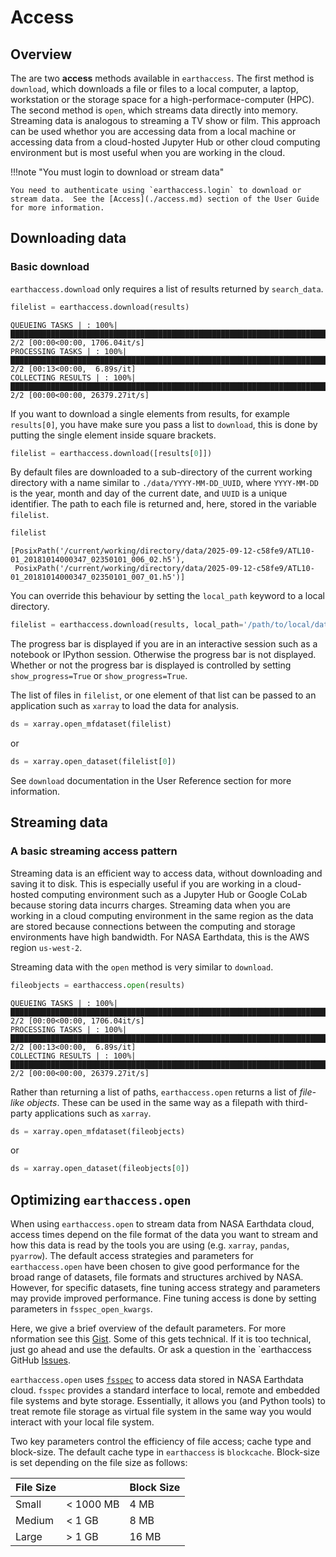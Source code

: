 # Access

## Overview

The are two **access** methods available in `earthaccess`.  The first method is `download`, which downloads a file or files to a local computer, a laptop, workstation or the storage space for a high-performace-computer (HPC).  The second method is `open`, which streams data directly into memory.  Streaming data is analogous to streaming a TV show or film.  This approach can be used whethor you are accessing data from a local machine or accessing data from a cloud-hosted Jupyter Hub or other cloud computing environment but is most useful when you are working in the cloud.

!!!note "You must login to download or stream data"

    You need to authenticate using `earthaccess.login` to download or stream data.  See the [Access](./access.md) section of the User Guide for more information.

## Downloading data

### Basic download

`earthaccess.download` only requires a list of results returned by `search_data`.

```python
filelist = earthaccess.download(results)
```
```
QUEUEING TASKS | : 100%|█████████████████████████████████████████████████████████████████████████████████████████████████| 2/2 [00:00<00:00, 1706.04it/s]
PROCESSING TASKS | : 100%|█████████████████████████████████████████████████████████████████████████████████████████████████| 2/2 [00:13<00:00,  6.89s/it]
COLLECTING RESULTS | : 100%|████████████████████████████████████████████████████████████████████████████████████████████| 2/2 [00:00<00:00, 26379.27it/s]
```

If you want to download a single elements from results, for example `results[0]`, you have make sure you pass a list to `download`, this is done by putting the single element inside square brackets.

```python
filelist = earthaccess.download([results[0]])
```

By default files are downloaded to a sub-directory of the current working directory with a name similar to `./data/YYYY-MM-DD_UUID`, where `YYYY-MM-DD` is the year, month and day of the current date, and `UUID` is a unique identifier.  The path to each file is returned and, here, stored in the variable `filelist`.

```python
filelist
```

```
[PosixPath('/current/working/directory/data/2025-09-12-c58fe9/ATL10-01_20181014000347_02350101_006_02.h5'),
 PosixPath('/current/working/directory/data/2025-09-12-c58fe9/ATL10-01_20181014000347_02350101_007_01.h5')]
```

You can override this behaviour by setting the `local_path` keyword to a local directory.

```python
filelist = earthaccess.download(results, local_path='/path/to/local/data/directory/')
```

The progress bar is displayed if you are in an interactive session such as a notebook or IPython session.  Otherwise the progress bar is not displayed.  Whether or not the progress bar is displayed is controlled by setting `show_progress=True` or `show_progress=True`.

The list of files in `filelist`, or one element of that list can be passed to an application such as `xarray` to load the data for analysis.

```python
ds = xarray.open_mfdataset(filelist)
```

or

```python
ds = xarray.open_dataset(filelist[0])
```

See `download` documentation in the User Reference section for more information.


## Streaming data

### A basic streaming access pattern

Streaming data is an efficient way to access data, without downloading and saving it to disk.  This is especially useful if you are working in a cloud-hosted computing environment such as a Jupyter Hub or Google CoLab because storing data incurrs charges.  Streaming data when you are working in a cloud computing environment in the same region as the data are stored because connections between the computing and storage environments have high bandwidth.  For NASA Earthdata, this is the AWS region `us-west-2`.

Streaming data with the `open` method is very similar to `download`.

```python
fileobjects = earthaccess.open(results)
```
```
QUEUEING TASKS | : 100%|█████████████████████████████████████████████████████████████████████████████████████████████████| 2/2 [00:00<00:00, 1706.04it/s]
PROCESSING TASKS | : 100%|█████████████████████████████████████████████████████████████████████████████████████████████████| 2/2 [00:13<00:00,  6.89s/it]
COLLECTING RESULTS | : 100%|████████████████████████████████████████████████████████████████████████████████████████████| 2/2 [00:00<00:00, 26379.27it/s]
```

Rather than returning a list of paths, `earthaccess.open` returns a list of _file-like objects_.  These can be used in the same way as a filepath with third-party applications such as `xarray`.

```python
ds = xarray.open_mfdataset(fileobjects)
```

or

```python
ds = xarray.open_dataset(fileobjects[0])
```


## Optimizing `earthaccess.open`

When using `earthaccess.open` to stream data from NASA Earthdata cloud, access times depend on the file format of the data you want to stream and how this data is read by the tools you are using (e.g. `xarray`, `pandas`, `pyarrow`).  The default access strategies and parameters for `earthaccess.open` have been chosen to give good performance for the broad range of datasets, file formats and structures archived by NASA.  However, for specific datasets, fine tuning access strategy and parameters may provide improved performance.  Fine tuning access is done by setting parameters in `fsspec_open_kwargs`.

Here, we give a brief overview of the default parameters.  For more nformation see this [Gist](https://gist.github.com/betolink/94aef93ad09f80b09132b8a009561049).  Some of this gets technical.  If it is too technical, just go ahead and use the defaults.  Or ask a question in the `earthaccess GitHub [Issues](https://github.com/nsidc/earthaccess/issues). 

`earthaccess.open` uses [`fsspec`](https://filesystem-spec.readthedocs.io/en/latest/) to access data stored in NASA Earthdata cloud.  `fsspec` provides a standard interface to local, remote and embedded file systems and byte storage.  Essentially, it allows you (and Python tools) to treat remote file storage as virtual file system in the same way you would interact with your local file system.

Two key parameters control the efficiency of file access; cache type and block-size.  The default cache type in `earthaccess` is `blockcache`.  Block-size is set depending on the file size as follows:

| File Size |  | Block Size |
|---------|--|----------|
| Small | < 1000 MB | 4 MB |
| Medium | < 1 GB | 8 MB |
| Large | > 1 GB | 16 MB |
